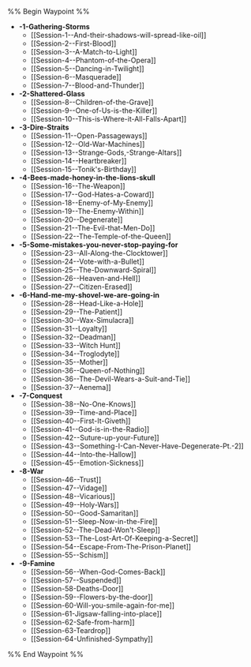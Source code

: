%% Begin Waypoint %%
- **-1-Gathering-Storms**
	- [[Session-1--And-their-shadows-will-spread-like-oil]]
	- [[Session-2--First-Blood]]
	- [[Session-3--A-Match-to-Light]]
	- [[Session-4--Phantom-of-the-Opera]]
	- [[Session-5--Dancing-in-Twilight]]
	- [[Session-6--Masquerade]]
	- [[Session-7--Blood-and-Thunder]]
- **-2-Shattered-Glass**
	- [[Session-8--Children-of-the-Grave]]
	- [[Session-9--One-of-Us-is-the-Killer]]
	- [[Session-10--This-is-Where-it-All-Falls-Apart]]
- **-3-Dire-Straits**
	- [[Session-11--Open-Passageways]]
	- [[Session-12--Old-War-Machines]]
	- [[Session-13--Strange-Gods,-Strange-Altars]]
	- [[Session-14--Heartbreaker]]
	- [[Session-15--Tonik's-Birthday]]
- **-4-Bees-made-honey-in-the-lions-skull**
	- [[Session-16--The-Weapon]]
	- [[Session-17--God-Hates-a-Coward]]
	- [[Session-18--Enemy-of-My-Enemy]]
	- [[Session-19--The-Enemy-Within]]
	- [[Session-20--Degenerate]]
	- [[Session-21--The-Evil-that-Men-Do]]
	- [[Session-22--The-Temple-of-the-Queen]]
- **-5-Some-mistakes-you-never-stop-paying-for**
	- [[Session-23--All-Along-the-Clocktower]]
	- [[Session-24--Vote-with-a-Bullet]]
	- [[Session-25--The-Downward-Spiral]]
	- [[Session-26--Heaven-and-Hell]]
	- [[Session-27--Citizen-Erased]]
- **-6-Hand-me-my-shovel-we-are-going-in**
	- [[Session-28--Head-Like-a-Hole]]
	- [[Session-29--The-Patient]]
	- [[Session-30--Wax-Simulacra]]
	- [[Session-31--Loyalty]]
	- [[Session-32--Deadman]]
	- [[Session-33--Witch Hunt]]
	- [[Session-34--Troglodyte]]
	- [[Session-35--Mother]]
	- [[Session-36--Queen-of-Nothing]]
	- [[Session-36--The-Devil-Wears-a-Suit-and-Tie]]
	- [[Session-37--Aenema]]
- **-7-Conquest**
	- [[Session-38--No-One-Knows]]
	- [[Session-39--Time-and-Place]]
	- [[Session-40--First-It-Giveth]]
	- [[Session-41--God-is-in-the-Radio]]
	- [[Session-42--Suture-up-your-Future]]
	- [[Session-43--Something-I-Can-Never-Have-Degenerate-Pt.-2]]
	- [[Session-44--Into-the-Hallow]]
	- [[Session-45--Emotion-Sickness]]
- **-8-War**
	- [[Session-46--Trust]]
	- [[Session-47--Vidage]]
	- [[Session-48--Vicarious]]
	- [[Session-49--Holy-Wars]]
	- [[Session-50--Good-Samaritan]]
	- [[Session-51--Sleep-Now-in-the-Fire]]
	- [[Session-52--The-Dead-Won't-Sleep]]
	- [[Session-53--The-Lost-Art-Of-Keeping-a-Secret]]
	- [[Session-54--Escape-From-The-Prison-Planet]]
	- [[Session-55--Schism]]
- **-9-Famine**
	- [[Session-56--When-God-Comes-Back]]
	- [[Session-57--Suspended]]
	- [[Session-58-Deaths-Door]]
	- [[Session-59--Flowers-by-the-door]]
	- [[Session-60-Will-you-smile-again-for-me]]
	- [[Session-61-Jigsaw-falling-into-place]]
	- [[Session-62-Safe-from-harm]]
	- [[Session-63-Teardrop]]
	- [[Session-64-Unfinished-Sympathy]]

%% End Waypoint %%